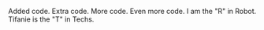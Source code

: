 Added code.
Extra code.
More code.
Even more code.
I am the "R" in Robot.
Tifanie is the "T" in Techs.
